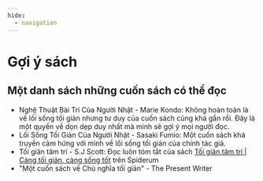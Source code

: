 ```yaml
---
hide:
  - navigation
---
```


# Gợi ý sách

## Một danh sách những cuốn sách có thể đọc

- Nghệ Thuật Bài Trí Của Người Nhật - Marie Kondo: Không hoàn toàn là về lối sống tối giản nhưng tư duy của cuốn sách cũng khá gần rồi. Đây là một quyển về dọn dẹp duy nhất mà mình sẽ gợi ý mọi người đọc. 
- Lối Sống Tối Giản Của Người Nhật - Sasaki Fumio: Một cuốn sách khá truyền cảm hứng với mình về lối sống tối giản của chính tác giả.
- Tối giản tâm trí - S.J Scott: Đọc luôn tóm tắt của sách [Tối giản tâm trí | Càng tối giản, càng sống tốt](https://spiderum.com/bai-dang/Tom-tat-sach-Toi-gian-tam-tri-or-Mot-tam-tri-toi-gian-mot-cuoc-doi-hanh-phuc-dTkduLNR5i24) trên Spiderum
- "Một cuốn sách về Chủ nghĩa tối giản" - The Present Writer